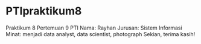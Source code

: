 # PTIpraktikum8
Praktikum 8 Pertemuan 9 PTI
Nama: Rayhan
Jurusan: Sistem Informasi
Minat: menjadi data analyst, data scientist, photograph
Sekian, terima kasih!
